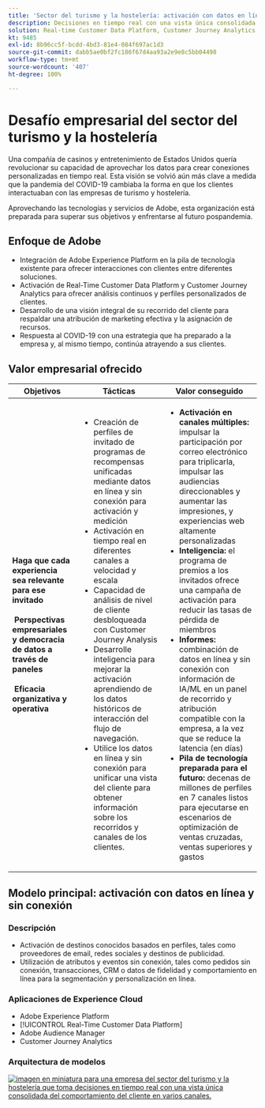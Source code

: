 ```yaml
---
title: 'Sector del turismo y la hostelería: activación con datos en línea y sin conexión'
description: Decisiones en tiempo real con una vista única consolidada del comportamiento del cliente en varios canales.
solution: Real-time Customer Data Platform, Customer Journey Analytics, Analytics, Audience Manager, Experience Manager, Target
kt: 9485
exl-id: 8b96cc5f-bcdd-4bd3-81e4-084f697ac1d3
source-git-commit: dabb5ae0bf2fc186f67d4aa93a2e9e8c5bb04498
workflow-type: tm+mt
source-wordcount: '407'
ht-degree: 100%

---
```


# Desafío empresarial del sector del turismo y la hostelería

Una compañía de casinos y entretenimiento de Estados Unidos quería revolucionar su capacidad de aprovechar los datos para crear conexiones personalizadas en tiempo real.  Esta visión se volvió aún más clave a medida que la pandemia del COVID-19 cambiaba la forma en que los clientes interactuaban con las empresas de turismo y hostelería.

Aprovechando las tecnologías y servicios de Adobe, esta organización está preparada para superar sus objetivos y enfrentarse al futuro pospandemia.

## Enfoque de Adobe

* Integración de Adobe Experience Platform en la pila de tecnología existente para ofrecer interacciones con clientes entre diferentes soluciones.
* Activación de Real-Time Customer Data Platform y Customer Journey Analytics para ofrecer análisis continuos y perfiles personalizados de clientes.
* Desarrollo de una visión integral de su recorrido del cliente para respaldar una atribución de marketing efectiva y la asignación de recursos.
* Respuesta al COVID-19 con una estrategia que ha preparado a la empresa y, al mismo tiempo, continúa atrayendo a sus clientes.

## Valor empresarial ofrecido

| Objetivos | Tácticas | Valor conseguido |
|---|---|---|
| **Haga que cada experiencia sea relevante para ese invitado **<br></br>** Perspectivas empresariales y democracia de datos a través de paneles **<br></br>** Eficacia organizativa y operativa**</ul> | <ul><li>Creación de perfiles de invitado de programas de recompensas unificadas mediante datos en línea y sin conexión para activación y medición</li><li>Activación en tiempo real en diferentes canales a velocidad y escala</li><li>Capacidad de análisis de nivel de cliente desbloqueada con Customer Journey Analysis</li><li>Desarrolle inteligencia para mejorar la activación aprendiendo de los datos históricos de interacción del flujo de navegación.</li><li>Utilice los datos en línea y sin conexión para unificar una vista del cliente para obtener información sobre los recorridos y canales de los clientes.</li></ul> | <ul><li><strong> Activación en canales múltiples: </strong>impulsar la participación por correo electrónico para triplicarla, impulsar las audiencias direccionables y aumentar las impresiones, y experiencias web altamente personalizadas </li><li><strong>Inteligencia: </strong>el programa de premios a los invitados ofrece una campaña de activación para reducir las tasas de pérdida de miembros</li><li><strong>Informes: </strong>combinación de datos en línea y sin conexión con información de IA/ML en un panel de recorrido y atribución compatible con la empresa, a la vez que se reduce la latencia (en días)</li><li><strong>Pila de tecnología preparada para el futuro: </strong>decenas de millones de perfiles en 7 canales listos para ejecutarse en escenarios de optimización de ventas cruzadas, ventas superiores y gastos</li></ul> |

## Modelo principal: activación con datos en línea y sin conexión

### Descripción

<ul><li>Activación de destinos conocidos basados en perfiles, tales como proveedores de email, redes sociales y destinos de publicidad.</li><li>Utilización de atributos y eventos sin conexión, tales como pedidos sin conexión, transacciones, CRM o datos de fidelidad y comportamiento en línea para la segmentación y personalización en línea.</li></li></ul>

### Aplicaciones de Experience Cloud

<ul><li>Adobe Experience Platform   </li><li>[!UICONTROL Real-Time Customer Data Platform]</li><li>Adobe Audience Manager</li><li>Customer Journey Analytics</li></ul>

### Arquitectura de modelos

<a href="https://experienceleague.adobe.com/docs/blueprints-learn/architecture/audience-activation/platform-and-applications.html?lang=es"><img alt="imagen en miniatura para una empresa del sector del turismo y la hostelería que toma decisiones en tiempo real con una vista única consolidada del comportamiento del cliente en varios canales." src="https://experienceleague.adobe.com/docs/blueprints-learn/assets/known_activation.svg" class="modal-image" /></a>
